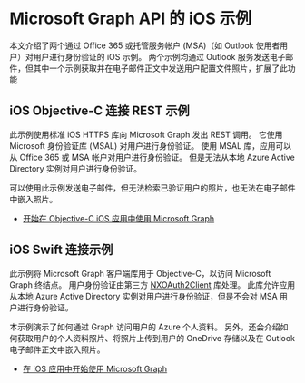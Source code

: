 # <a name="ios-samples-for-the-microsoft-graph-api"></a>Microsoft Graph API 的 iOS 示例
本文介绍了两个通过 Office 365 或托管服务帐户 (MSA)（如 Outlook 使用者用户）对用户进行身份验证的 iOS 示例。 两个示例均通过 Outlook 服务发送电子邮件，但其中一个示例获取并在电子邮件正文中发送用户配置文件照片，扩展了此功能

## <a name="ios-objective-c-connect-rest-sample"></a>iOS Objective-C 连接 REST 示例
此示例使用标准 iOS HTTPS 库向 Microsoft Graph 发出 REST 调用。 它使用 Microsoft 身份验证库 (MSAL) 对用户进行身份验证。 使用 MSAL 库，应用可以从 Office 365 或 MSA 帐户对用户进行身份验证。 但是无法从本地 Azure Active Directory 实例对用户进行身份验证。

可以使用此示例发送电子邮件，但无法检索已验证用户的照片，也无法在电子邮件中嵌入照片。

- [开始在 Objective-C iOS 应用中使用 Microsoft Graph](ios_objectivec.md)

## <a name="ios-swift-sonnect-sample"></a>iOS Swift 连接示例
此示例将 Microsoft Graph 客户端库用于 Objective-C，以访问 Microsoft Graph 终结点。 用户身份验证由第三方 [NXOAuth2Client](https://github.com/nxtbgthng/OAuth2Client) 库处理。 此库允许应用从本地 Azure Active Directory 实例对用户进行身份验证，但是不会对 MSA 用户进行身份验证。

本示例演示了如何通过 Graph 访问用户的 Azure 个人资料。 另外，还会介绍如何获取用户的个人资料照片、将照片上传到用户的 OneDrive 存储以及在 Outlook 电子邮件正文中嵌入照片。

- [在 iOS 应用中开始使用 Microsoft Graph](ios_swift.md)
